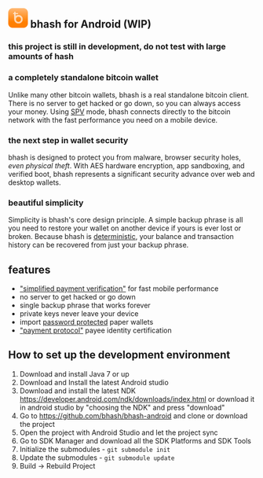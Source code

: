 ![ƀ](/images/icon.png) bhash for Android (WIP)
----------------------------------

### this project is still in development, do not test with large amounts of hash

### a completely standalone bitcoin wallet

Unlike many other bitcoin wallets, bhash is a real standalone bitcoin client. There is no server to get hacked or go down, so you can always access your money. Using [SPV](https://en.bitcoin.it/wiki/Thin_Client_Security#Header-Only_Clients) mode, bhash connects directly to the bitcoin network with the fast performance you need on a mobile device.

### the next step in wallet security

bhash is designed to protect you from malware, browser security holes, *even physical theft*. With AES hardware encryption, app sandboxing, and verified boot, bhash represents a significant security advance over web and desktop wallets.

### beautiful simplicity

Simplicity is bhash's core design principle. A simple backup phrase is all you need to restore your wallet on another device if yours is ever lost or broken.  Because bhash is  [deterministic](https://github.com/bitcoin/bips/blob/master/bip-0032.mediawiki), your balance and transaction history can be recovered from just your backup phrase.

## features

- ["simplified payment verification"](https://github.com/bitcoin/bips/blob/master/bip-0037.mediawiki) for fast mobile performance
- no server to get hacked or go down
- single backup phrase that works forever
- private keys never leave your device
- import [password protected](https://github.com/bitcoin/bips/blob/master/bip-0038.mediawiki) paper wallets
- ["payment protocol"](https://github.com/bitcoin/bips/blob/master/bip-0070.mediawiki) payee identity certification

## How to set up the development environment
1. Download and install Java 7 or up
2. Download and Install the latest Android studio
3. Download and install the latest NDK https://developer.android.com/ndk/downloads/index.html or download it in android studio by "choosing the NDK" and press "download"
4. Go to https://github.com/bhash/bhash-android and clone or download the project
5. Open the project with Android Studio and let the project sync
6. Go to SDK Manager and download all the SDK Platforms and SDK Tools
7. Initialize the submodules - <code>git submodule init</code>
8. Update the submodules - <code>git submodule update</code>
9. Build -> Rebuild Project
